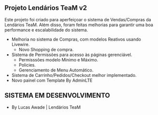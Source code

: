 ## Projeto Lendários TeaM v2

Este projeto foi criado para aperfeiçoar o sistema de Vendas/Compras da Lendários TeaM. Além disso, foram feitas melhorias para garantir uma boa performance e escalabilidade do sistema.

- Melhoria no sistema de Compras, com modelos Reativos usando Livewire.
    - Novo Shopping de compra.
- Sistema de Permissões para acesso às páginas gerenciável.
    - Permisssões modelo Minimo e Máximo.
    - Policies.
    - Gerenciamento de Menu Automático.
- Sistema de Carrinho/Pedidos/Checkout melhor implementado.
- Novo painel com Template By AdminLTE

## SISTEMA EM DESENVOLVIMENTO
- By Lucas Awade | Lendários TeaM